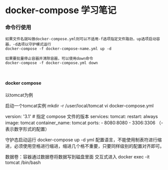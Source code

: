 
# docker-compose 学习笔记



### 命令行使用

```$xslt
如果文件名就叫做docker-compose.yml则可以不适用-f选项指定文件路劲，up选项启动容器，-d选项以守护模式运行
docker-compose -f docker-compose-name.yml up -d

如果要批量停止容器并清除容器，可以使用down命令
docker-compose -f docker-compose.yml down



```


#### docker compose
以tomcat为例

启动一个tomcat实例
mkdir -r /user/local/tomcat
vi docker-compose.yml

version: '3.1'  # 指定 compose 文件的版本
services:
	tomcat:
		restart: always
		image: tomcat
		container_name: tomcat
		ports:
		  - 8080:8080
		  - 3306:3306 （- 表示数字形式的配置）


守护态启动运行  docker-compose up -d
yml 配置语言，不能使用制表符进行缩进，必须使用空格进行缩进，缩进几个格不重要，只要同样级别的配置对齐即可。

数据卷：容器通过数据卷将数据写到磁盘里面
交互式进入
docker exec -it tomcat /bin/bash